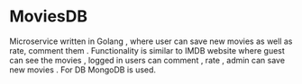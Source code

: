 # MoviesDB
Microservice written in Golang , where user can save new movies as well as rate, comment them . Functionality is similar to IMDB website where guest can see the movies , logged in users can comment , rate , admin can save new movies . For DB MongoDB is used.
